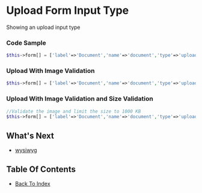 # Upload Form Input Type
Showing an upload input type

### Code Sample
```php
$this->form[] = ['label'=>'Document','name'=>'document','type'=>'upload'];
```

### Upload With Image Validation
```php
$this->form[] = ['label'=>'Document','name'=>'document','type'=>'upload','validation'=>'image'];
```

### Upload With Image Validation and Size Validation
```php
//Validate the image and limit the size to 1000 KB
$this->form[] = ['label'=>'Document','name'=>'document','type'=>'upload','validation'=>'image|max:1000'];
```

## What's Next
- [wysiwyg](./form-wysiwyg.md)

## Table Of Contents
- [Back To Index](./index.md)